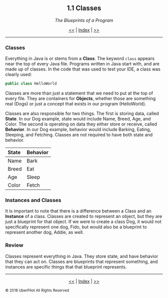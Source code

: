 <!-- Header -->
<h2 align='center'>1.1 Classes</h2>
<p align='center'><em>The Blueprints of a Program</em></p>
<p align='center'><a href='./index.md'><<</a> | <a href='../readme.md'>Index</a> | <a href='./methods.md'>>></a>

---

<!-- Content -->

### Classes

Everything in Java is or stems from a **Class**. The keyword `class` appears near the top of every Java file. Programs written in Java start with, and are made up of classes. In the code that was used to test your IDE, a class was clearly used:

```java
public class HelloWorld
```
Classes are more than just a statement that we need to put at the top of every file. They are containers for **Objects**, whether those are something real (Dogs) or just a concept that exists in our program (HelloWorld).

Classes are also responsible for two things. The first is storing data, called **State**. In our Dog example, state would include Name, Breed, Age, and Color. The second is operating on data they either store or receive, called **Behavior**. In our Dog example, behavior would include Barking, Eating, Sleeping, and Fetching. Classes are not required to have both state and behavior.

| State | Behavior |
|:------|:---------|
| Name  | Bark     |
| Breed | Eat      |
| Age   | Sleep    |
| Color | Fetch    |

### Instances and Classes

It is important to note that there is a difference between a Class and an **Instance** of a class. Classes are created to represent an object, but they are just a blueprint for that object. If we were to create a class Dog, it would not specifically represent one dog, Fido, but would also be a blueprint to represent another dog, Addie, as well.

### Review

Classes represent everything in Java. They store state, and have behavior that they can act on. Classes are blueprints that represent something, and instances are specific things that that blueprint represents.

<!-- Footer -->

---

<p align='center'><a href='./index.md'><<</a> | <a href='../readme.md'>Index</a> | <a href='./methods.md'>>></a>

<sub>© 2018 UberPilot All Rights Reserved</sub>